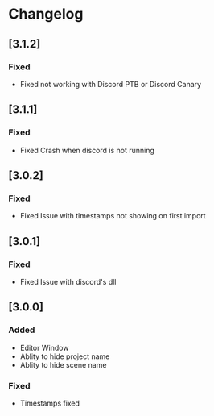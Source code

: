 # Changelog

## [3.1.2]
### Fixed
- Fixed not working with Discord PTB or Discord Canary

## [3.1.1]
### Fixed
- Fixed Crash when discord is not running

## [3.0.2]
### Fixed
- Fixed Issue with timestamps not showing on first import

## [3.0.1]
### Fixed
- Fixed Issue with discord's dll

## [3.0.0]
### Added
- Editor Window
- Ablity to hide project name
- Ablity to hide scene name
### Fixed
- Timestamps fixed